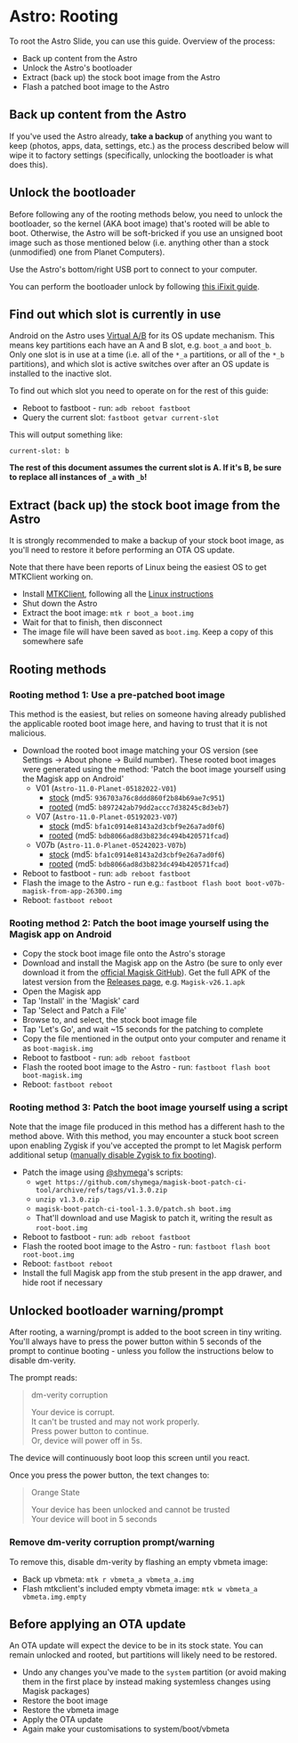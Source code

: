 # Astro: Rooting

To root the Astro Slide, you can use this guide. Overview of the process:

- Back up content from the Astro
- Unlock the Astro's bootloader
- Extract (back up) the stock boot image from the Astro
- Flash a patched boot image to the Astro

## Back up content from the Astro

If you've used the Astro already, **take a backup** of anything you want to keep (photos, apps, data, settings, etc.) as the process described below will wipe it to factory settings (specifically, unlocking the bootloader is what does this).

## Unlock the bootloader

Before following any of the rooting methods below, you need to unlock the bootloader, so the kernel (AKA boot image) that's rooted will be able to boot. Otherwise, the Astro will be soft-bricked if you use an unsigned boot image such as those mentioned below (i.e. anything other than a stock (unmodified) one from Planet Computers).

Use the Astro's bottom/right USB port to connect to your computer.

You can perform the bootloader unlock by following [this iFixit guide](https://www.ifixit.com/Guide/How+to+unlock+the+bootloader+of+an+Android+Phone/152629).

## Find out which slot is currently in use

Android on the Astro uses [Virtual A/B](https://source.android.com/docs/core/ota/virtual_ab) for its OS update mechanism. This means key partitions each have an A and B slot, e.g. `boot_a` and `boot_b`. Only one slot is in use at a time (i.e. all of the `*_a` partitions, or all of the `*_b` partitions), and which slot is active switches over after an OS update is installed to the inactive slot.

To find out which slot you need to operate on for the rest of this guide:

- Reboot to fastboot - run: `adb reboot fastboot`
- Query the current slot: `fastboot getvar current-slot`

This will output something like:

```
current-slot: b
```

**The rest of this document assumes the current slot is A. If it's B, be sure to replace all instances of `_a` with `_b`!**

## Extract (back up) the stock boot image from the Astro

It is strongly recommended to make a backup of your stock boot image, as you'll need to restore it before performing an OTA OS update.

Note that there have been reports of Linux being the easiest OS to get MTKClient working on.

- Install [MTKClient](https://github.com/bkerler/mtkclient), following all the [Linux instructions](https://github.com/bkerler/mtkclient#install)
- Shut down the Astro
- Extract the boot image: `mtk r boot_a boot.img`
- Wait for that to finish, then disconnect
- The image file will have been saved as `boot.img`. Keep a copy of this somewhere safe

## Rooting methods

### Rooting method 1: Use a pre-patched boot image

This method is the easiest, but relies on someone having already published the applicable rooted boot image here, and having to trust that it is not malicious.

- Download the rooted boot image matching your OS version (see Settings -> About phone -> Build number). These rooted boot images were generated using the method: 'Patch the boot image yourself using the Magisk app on Android'
    + V01 (`Astro-11.0-Planet-05182022-V01`)
        * [stock](https://github.com/shymega/planet-devices/raw/f223dd6f049045ba3042490d34c481454de9af71/resources/boot-images/astro/boot-v01-stock.img) (md5: `936703a76c8ddd860f2b84b69ae7c951`)
        * [rooted](https://github.com/shymega/planet-devices/raw/f223dd6f049045ba3042490d34c481454de9af71/resources/boot-images/astro/boot-v01-magisk-from-app-26300.img) (md5: `b897242ab79dd2accc7d38245c8d3eb7`)
    + V07 (`Astro-11.0-Planet-05192023-V07`)
        * [stock](https://github.com/shymega/planet-devices/raw/f223dd6f049045ba3042490d34c481454de9af71/resources/boot-images/astro/boot-v07-stock.img) (md5: `bfa1c0914e8143a2d3cbf9e26a7ad0f6`)
        * [rooted](https://github.com/shymega/planet-devices/raw/f223dd6f049045ba3042490d34c481454de9af71/resources/boot-images/astro/boot-v07-magisk-from-app-26300.img) (md5: `bdb8066ad8d3b823dc494b420571fcad`)
    + V07b (`Astro-11.0-Planet-05242023-V07b`)
        * [stock](https://github.com/shymega/planet-devices/raw/f223dd6f049045ba3042490d34c481454de9af71/resources/boot-images/astro/boot-v07b-stock.img) (md5: `bfa1c0914e8143a2d3cbf9e26a7ad0f6`)
        * [rooted](https://github.com/shymega/planet-devices/raw/f223dd6f049045ba3042490d34c481454de9af71/resources/boot-images/astro/boot-v07b-magisk-from-app-26300.img) (md5: `bdb8066ad8d3b823dc494b420571fcad`)
- Reboot to fastboot - run: `adb reboot fastboot`
- Flash the image to the Astro - run e.g.: `fastboot flash boot boot-v07b-magisk-from-app-26300.img`
- Reboot: `fastboot reboot`

### Rooting method 2: Patch the boot image yourself using the Magisk app on Android

- Copy the stock boot image file onto the Astro's storage
- Download and install the Magisk app on the Astro (be sure to only ever download it from the [official Magisk GitHub](https://github.com/topjohnwu/Magisk)). Get the full APK of the latest version from the [Releases page](https://github.com/topjohnwu/Magisk/releases), e.g. `Magisk-v26.1.apk`
- Open the Magisk app
- Tap 'Install' in the 'Magisk' card
- Tap 'Select and Patch a File'
- Browse to, and select, the stock boot image file
- Tap 'Let's Go', and wait ~15 seconds for the patching to complete
- Copy the file mentioned in the output onto your computer and rename it as `boot-magisk.img`
- Reboot to fastboot - run: `adb reboot fastboot`
- Flash the rooted boot image to the Astro - run: `fastboot flash boot boot-magisk.img`
- Reboot: `fastboot reboot`

### Rooting method 3: Patch the boot image yourself using a script

Note that the image file produced in this method has a different hash to the method above. With this method, you may encounter a stuck boot screen upon enabling Zygisk if you've accepted the prompt to let Magisk perform additional setup ([manually disable Zygisk to fix booting](https://github.com/shymega/planet-devices/wiki/Astro-troubleshooting#booting-stuck-after-enabling-zygisk-in-magisk)).

- Patch the image using [@shymega](https://github.com/shymega)'s scripts:
    + `wget https://github.com/shymega/magisk-boot-patch-ci-tool/archive/refs/tags/v1.3.0.zip`
    + `unzip v1.3.0.zip`
    + `magisk-boot-patch-ci-tool-1.3.0/patch.sh boot.img`
    + That'll download and use Magisk to patch it, writing the result as `root-boot.img`
- Reboot to fastboot - run: `adb reboot fastboot`
- Flash the rooted boot image to the Astro - run: `fastboot flash boot root-boot.img`
- Reboot: `fastboot reboot`
- Install the full Magisk app from the stub present in the app drawer, and hide root if necessary

## Unlocked bootloader warning/prompt

After rooting, a warning/prompt is added to the boot screen in tiny writing. You'll always have to press the power button within 5 seconds of the prompt to continue booting - unless you follow the instructions below to disable dm-verity.

The prompt reads:

> dm-verity corruption
>
> Your device is corrupt.  
> It can't be trusted and may not work properly.  
> Press power button to continue.  
> Or, device will power off in 5s.

The device will continuously boot loop this screen until you react.

Once you press the power button, the text changes to:

> Orange State
>
> Your device has been unlocked and cannot be trusted  
> Your device will boot in 5 seconds

### Remove dm-verity corruption prompt/warning

To remove this, disable dm-verity by flashing an empty vbmeta image:

- Back up vbmeta: `mtk r vbmeta_a vbmeta_a.img`
- Flash mtkclient's included empty vbmeta image: `mtk w vbmeta_a vbmeta.img.empty`

## Before applying an OTA update

An OTA update will expect the device to be in its stock state. You can remain unlocked and rooted, but partitions will likely need to be restored.

- Undo any changes you've made to the `system` partition (or avoid making them in the first place by instead making systemless changes using Magisk packages)
- Restore the boot image
- Restore the vbmeta image
- Apply the OTA update
- Again make your customisations to system/boot/vbmeta
